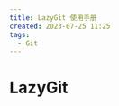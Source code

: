 ```yaml
---
title: LazyGit 使用手册
created: 2023-07-25 11:25
tags:
  - Git
---
```


<!-- markdownlint-disable MD025 -->

# LazyGit
